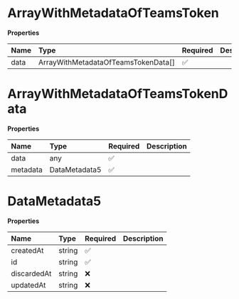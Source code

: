 # ArrayWithMetadataOfTeamsToken

**Properties**

| Name | Type                                | Required | Description |
| :--- | :---------------------------------- | :------- | :---------- |
| data | ArrayWithMetadataOfTeamsTokenData[] | ✅       |             |

# ArrayWithMetadataOfTeamsTokenData

**Properties**

| Name     | Type          | Required | Description |
| :------- | :------------ | :------- | :---------- |
| data     | any           | ✅       |             |
| metadata | DataMetadata5 | ✅       |             |

# DataMetadata5

**Properties**

| Name        | Type   | Required | Description |
| :---------- | :----- | :------- | :---------- |
| createdAt   | string | ✅       |             |
| id          | string | ✅       |             |
| discardedAt | string | ❌       |             |
| updatedAt   | string | ❌       |             |
